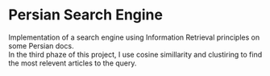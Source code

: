 # Persian Search Engine
Implementation of a search engine using Information Retrieval principles on some Persian docs.<br>
In the third phaze of this project, I use cosine simillarity and clustiring to find the most relevent articles to the query.
